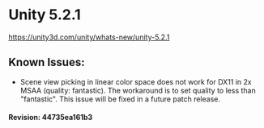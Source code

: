 # Unity 5.2.1

https://unity3d.com/unity/whats-new/unity-5.2.1

## Known Issues:



*   Scene view picking in linear color space does not work for DX11 in 2x MSAA (quality: fantastic). The workaround is to set quality to less than "fantastic". This issue will be fixed in a future patch release.

#### Revision: 44735ea161b3